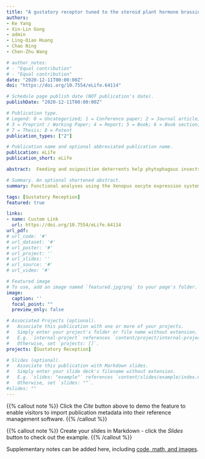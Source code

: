 ```yaml
---
title: "A gustatory receptor tuned to the steroid plant hormone brassinolide in Plutella xylostella (Lepidoptera: Plutellidae)"
authors:
- Ke Yang
- Xin-Lin Gong
- admin
- Ling-Qiao Huang
- Chao Ning
- Chen-Zhu Wang

# author_notes:
# - "Equal contribution"
# - "Equal contribution"
date: "2020-12-11T00:00:00Z"
doi: "https://doi.org/10.7554/eLife.64114"

# Schedule page publish date (NOT publication's date).
publishDate: "2020-12-11T00:00:00Z"

# Publication type.
# Legend: 0 = Uncategorized; 1 = Conference paper; 2 = Journal article;
# 3 = Preprint / Working Paper; 4 = Report; 5 = Book; 6 = Book section;
# 7 = Thesis; 8 = Patent
publication_types: ["2"]

# Publication name and optional abbreviated publication name.
publication: eLife
publication_short: eLife

abstract:  Feeding and oviposition deterrents help phytophagous insects to identify host plants. The taste organs of phytophagous insects contain bitter gustatory receptors (GRs). To explore their function, the GRs in Plutella xylostella were analyzed. Through RNA sequencing and qPCR, we detected abundant PxylGr34 transcripts in the larval head and adult antennae. Functional analyses using the Xenopus oocyte expression system and 24 diverse phytochemicals showed that PxylGr34 is tuned to the canonical plant hormones brassinolide (BL) and 24-epibrassinolide (EBL). Electrophysiological analyses revealed that the medial sensilla styloconica of 4 th instar larvae are responsive to BL and EBL. Dual-choice bioassays demonstrated that BL inhibits larval feeding and female oviposition. Knock-down of PxylGr34 by RNAi attenuates the taste responses to BL, and abolishes BL-induced feeding inhibition. These results increase our understanding of how herbivorous insects detect compounds that deter feeding and oviposition, and may be useful for designing plant hormone-based pest management strategies.

# Summary. An optional shortened abstract.
summary: Functional analyses using the Xenopus oocyte expression system and 24 diverse phytochemicals showed that PxylGr34 is tuned to the canonical plant hormones brassinolide (BL) and 24-epibrassinolide (EBL).

tags: [Gustatory Reception]
featured: true

links:
- name: Custom Link
  url: https://doi.org/10.7554/eLife.64114
url_pdf: 
# url_code: '#'
# url_dataset: '#'
# url_poster: '#'
# url_project: ''
# url_slides: ''
# url_source: '#'
# url_video: '#'

# Featured image
# To use, add an image named `featured.jpg/png` to your page's folder. 
image:
  caption: ''
  focal_point: ""
  preview_only: false

# Associated Projects (optional).
#   Associate this publication with one or more of your projects.
#   Simply enter your project's folder or file name without extension.
#   E.g. `internal-project` references `content/project/internal-project/index.md`.
#   Otherwise, set `projects: []`.
projects: [Gustatory Reception]

# Slides (optional).
#   Associate this publication with Markdown slides.
#   Simply enter your slide deck's filename without extension.
#   E.g. `slides: "example"` references `content/slides/example/index.md`.
#   Otherwise, set `slides: ""`.
#slides: ""
---
```


{{% callout note %}}
Click the *Cite* button above to demo the feature to enable visitors to import publication metadata into their reference management software.
{{% /callout %}}

{{% callout note %}}
Create your slides in Markdown - click the *Slides* button to check out the example.
{{% /callout %}}

Supplementary notes can be added here, including [code, math, and images](https://wowchemy.com/docs/writing-markdown-latex/).
